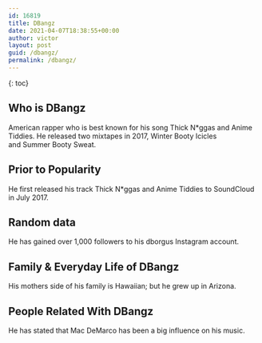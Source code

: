```yaml
---
id: 16819
title: DBangz
date: 2021-04-07T18:38:55+00:00
author: victor
layout: post
guid: /dbangz/
permalink: /dbangz/
---
```



{: toc}


## Who is DBangz



American rapper who is best known for his song Thick N*ggas and Anime Tiddies. He released two mixtapes in 2017, Winter Booty Icicles and Summer Booty Sweat. 

                
                
                
## Prior to Popularity



He first released his track Thick N*ggas and Anime Tiddies to SoundCloud in July 2017. 

                
                
                
## Random data



He has gained over 1,000 followers to his dborgus Instagram account. 

                
                
                
## Family & Everyday Life of DBangz



His mothers side of his family is Hawaiian; but he grew up in Arizona. 

                
                
                
## People Related With DBangz



He has stated that Mac DeMarco has been a big influence on his music. 

                
              
            
          
          
          